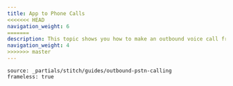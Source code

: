 ```yaml
---
title: App to Phone Calls
<<<<<<< HEAD
navigation_weight: 6
=======
description: This topic shows you how to make an outbound voice call from your app.
navigation_weight: 4
>>>>>>> master
---
```


```tabbed_content
source: _partials/stitch/guides/outbound-pstn-calling
frameless: true
```
